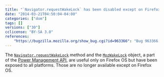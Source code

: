 ```yaml
---
title: "`Navigator.requestWakeLock` has been disabled except on Firefox OS"
date: "2014-03-21T04:50:04-04:00"
categories: ["dom"]
tags: []
versions: ["30"]
cclicense: "BY-SA 3.0"
references:
    "https://bugzilla.mozilla.org/show_bug.cgi?id=963366": "Bug 963366 – Hide navigator.requestWakeLock and MozWakeLock from the web except on Firefox OS"
---
```

The [`Navigator.requestWakeLock`](https://developer.mozilla.org/en-US/docs/Web/API/Navigator.requestWakeLock) method and the [`MozWakeLock`](https://developer.mozilla.org/en-US/docs/Web/API/MozWakeLock) object, a part of the [Power Management API](https://developer.mozilla.org/en-US/docs/WebAPI/Power_Management), are useful only on Firefox OS but have been exposed to all platforms. Those are no longer available except on Firefox OS.
